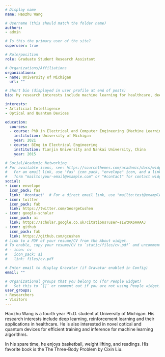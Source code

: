```yaml
---
# Display name
name: Haozhu Wang

# Username (this should match the folder name)
authors:
- admin

# Is this the primary user of the site?
superuser: true

# Role/position
role: Graduate Student Research Assistant

# Organizations/Affiliations
organizations:
- name: University of Michigan
  url: ""

# Short bio (displayed in user profile at end of posts)
bio: My research interests include machine learning for healthcare, deep learning, reinforcement learning, and efficient hardware for deep learning algorithms.

interests:
- Artificial Intelligence
- Optical and Quantum Devices

education:
  courses:
  - course: PhD in Electrical and Computer Engineering (Machine Learning and Computer Vision track)
    institution: University of Michigan
    year: 2021
  - course: BEng in Electrical Engineering
    institution: Tianjin University and Nankai University, China
    year: 2015

# Social/Academic Networking
# For available icons, see: https://sourcethemes.com/academic/docs/widgets/#icons
#   For an email link, use "fas" icon pack, "envelope" icon, and a link in the
#   form "mailto:your-email@example.com" or "#contact" for contact widget.
social:
- icon: envelope
  icon_pack: fas
  link: '#contact'  # For a direct email link, use "mailto:test@example.org".
- icon: twitter
  icon_pack: fab
  link: https://twitter.com/GeorgeCushen
- icon: google-scholar
  icon_pack: ai
  link: https://scholar.google.co.uk/citations?user=sIwtMXoAAAAJ
- icon: github
  icon_pack: fab
  link: https://github.com/gcushen
# Link to a PDF of your resume/CV from the About widget.
# To enable, copy your resume/CV to `static/files/cv.pdf` and uncomment the lines below.
# - icon: cv
#   icon_pack: ai
#   link: files/cv.pdf

# Enter email to display Gravatar (if Gravatar enabled in Config)
email: ""

# Organizational groups that you belong to (for People widget)
#   Set this to `[]` or comment out if you are not using People widget.
user_groups:
- Researchers
- Visitors
---
```


Haozhu Wang is a fourth year Ph.D. student at University of Michigan. His research interests include deep learning, reinforcement learning and their applications in healthcare. He is also interested in novel optical and quantum devices for efficient training and inference for machine learning algorithms.

In his spare time, he enjoys basketball, weight lifting, and readings. His favorite book is the The Three-Body Problem by Cixin Liu.
